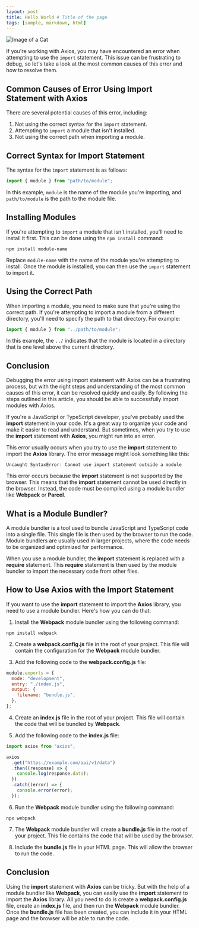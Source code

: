 ```yaml
---
layout: post
title: Hello World # Title of the page
tags: [sample, markdown, html]
---
```


![Image of a Cat](http://source.unsplash.com/1600x900/?cat)

If you're working with Axios, you may have encountered an error when attempting to use the `import` statement. This issue can be frustrating to debug, so let's take a look at the most common causes of this error and how to resolve them.

## Common Causes of Error Using Import Statement with Axios

There are several potential causes of this error, including:

1.  Not using the correct syntax for the `import` statement.
2.  Attempting to `import` a module that isn't installed.
3.  Not using the correct path when importing a module.

## Correct Syntax for Import Statement

The syntax for the `import` statement is as follows:

```javascript
import { module } from "path/to/module";
```

In this example, `module` is the name of the module you're importing, and `path/to/module` is the path to the module file.

## Installing Modules

If you're attempting to `import` a module that isn't installed, you'll need to install it first. This can be done using the `npm install` command:

```
npm install module-name
```

Replace `module-name` with the name of the module you're attempting to install. Once the module is installed, you can then use the `import` statement to import it.

## Using the Correct Path

When importing a module, you need to make sure that you're using the correct path. If you're attempting to import a module from a different directory, you'll need to specify the path to that directory. For example:

```javascript
import { module } from "../path/to/module";
```

In this example, the `../` indicates that the module is located in a directory that is one level above the current directory.

## Conclusion

Debugging the error using import statement with Axios can be a frustrating process, but with the right steps and understanding of the most common causes of this error, it can be resolved quickly and easily. By following the steps outlined in this article, you should be able to successfully import modules with Axios.

If you're a JavaScript or TypeScript developer, you've probably used the **import** statement in your code. It's a great way to organize your code and make it easier to read and understand. But sometimes, when you try to use the **import** statement with **Axios**, you might run into an error.

This error usually occurs when you try to use the **import** statement to import the **Axios** library. The error message might look something like this:

```
Uncaught SyntaxError: Cannot use import statement outside a module
```

This error occurs because the **import** statement is not supported by the browser. This means that the **import** statement cannot be used directly in the browser. Instead, the code must be compiled using a module bundler like **Webpack** or **Parcel**.

## What is a Module Bundler?

A module bundler is a tool used to bundle JavaScript and TypeScript code into a single file. This single file is then used by the browser to run the code. Module bundlers are usually used in larger projects, where the code needs to be organized and optimized for performance.

When you use a module bundler, the **import** statement is replaced with a **require** statement. This **require** statement is then used by the module bundler to import the necessary code from other files.

## How to Use Axios with the Import Statement

If you want to use the **import** statement to import the **Axios** library, you need to use a module bundler. Here's how you can do that:

1. Install the **Webpack** module bundler using the following command:

```
npm install webpack
```

2. Create a **webpack.config.js** file in the root of your project. This file will contain the configuration for the **Webpack** module bundler.

3. Add the following code to the **webpack.config.js** file:

```javascript
module.exports = {
  mode: "development",
  entry: "./index.js",
  output: {
    filename: "bundle.js",
  },
};
```

4. Create an **index.js** file in the root of your project. This file will contain the code that will be bundled by **Webpack**.

5. Add the following code to the **index.js** file:

```javascript
import axios from "axios";

axios
  .get("https://example.com/api/v1/data")
  .then((response) => {
    console.log(response.data);
  })
  .catch((error) => {
    console.error(error);
  });
```

6. Run the **Webpack** module bundler using the following command:

```
npx webpack
```

7. The **Webpack** module bundler will create a **bundle.js** file in the root of your project. This file contains the code that will be used by the browser.

8. Include the **bundle.js** file in your HTML page. This will allow the browser to run the code.

## Conclusion

Using the **import** statement with **Axios** can be tricky. But with the help of a module bundler like **Webpack**, you can easily use the **import** statement to import the **Axios** library. All you need to do is create a **webpack.config.js** file, create an **index.js** file, and then run the **Webpack** module bundler. Once the **bundle.js** file has been created, you can include it in your HTML page and the browser will be able to run the code.
